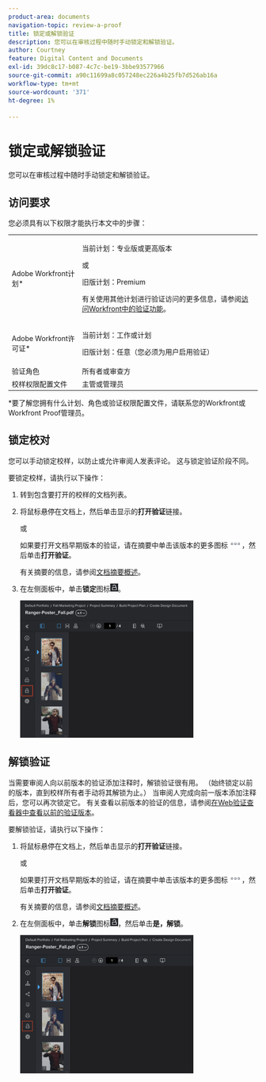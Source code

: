 ```yaml
---
product-area: documents
navigation-topic: review-a-proof
title: 锁定或解锁验证
description: 您可以在审核过程中随时手动锁定和解锁验证。
author: Courtney
feature: Digital Content and Documents
exl-id: 39dc8c17-b087-4c7c-be19-3bbe93577966
source-git-commit: a90c11699a8c057248ec226a4b25fb7d526ab16a
workflow-type: tm+mt
source-wordcount: '371'
ht-degree: 1%

---
```


# 锁定或解锁验证

您可以在审核过程中随时手动锁定和解锁验证。

## 访问要求

您必须具有以下权限才能执行本文中的步骤：

<table style="table-layout:auto"> 
 <col> 
 <col> 
 <tbody> 
  <tr> 
   <td role="rowheader">Adobe Workfront计划*</td> 
   <td> <p>当前计划：专业版或更高版本</p> <p>或</p> <p>旧版计划：Premium</p> <p>有关使用其他计划进行验证访问的更多信息，请参阅<a href="/help/quicksilver/administration-and-setup/manage-workfront/configure-proofing/access-to-proofing-functionality.md" class="MCXref xref">访问Workfront中的验证功能</a>。</p> </td> 
  </tr> 
  <tr> 
   <td role="rowheader">Adobe Workfront许可证*</td> 
   <td> <p>当前计划：工作或计划</p> <p>旧版计划：任意（您必须为用户启用验证）</p> </td> 
  </tr> 
  <tr> 
   <td role="rowheader">验证角色</td> 
   <td>所有者或审查方</td> 
  </tr> 
  <tr> 
   <td role="rowheader">校样权限配置文件 </td> 
   <td>主管或管理员</td> 
  </tr> 
 </tbody> 
</table>

&#42;要了解您拥有什么计划、角色或验证权限配置文件，请联系您的Workfront或Workfront Proof管理员。

## 锁定校对

您可以手动锁定校样，以防止或允许审阅人发表评论。 这与锁定验证阶段不同。

要锁定校样，请执行以下操作：

1. 转到包含要打开的校样的文档列表。
1. 将鼠标悬停在文档上，然后单击显示的&#x200B;**打开验证**&#x200B;链接。

   或

   如果要打开文档早期版本的验证，请在摘要中单击该版本的更多图标![](assets/more-icon.png)，然后单击&#x200B;**打开验证**。

   有关摘要的信息，请参阅[文档摘要概述](../../../../documents/managing-documents/summary-for-documents.md)。

1. 在左侧面板中，单击&#x200B;**锁定**&#x200B;图标![](assets/unlock-proof-icon.png)。

   ![](assets/lock-proof-350x277.png)

## 解锁验证

当需要审阅人向以前版本的验证添加注释时，解锁验证很有用。 （始终锁定以前的版本，直到校样所有者手动将其解锁为止。） 当审阅人完成向前一版本添加注释后，您可以再次锁定它。 有关查看以前版本的验证的信息，请参阅[在Web验证查看器中查看以前的验证版本](../../../../workfront-proof/wp-work-proofsfiles/review-proofs-wpv/view-previous-proof-versions.md)。

要解锁验证，请执行以下操作：

1. 将鼠标悬停在文档上，然后单击显示的&#x200B;**打开验证**&#x200B;链接。

   或

   如果要打开文档早期版本的验证，请在摘要中单击该版本的更多图标![](assets/more-icon.png)，然后单击&#x200B;**打开验证**。

   有关摘要的信息，请参阅[文档摘要概述](../../../../documents/managing-documents/summary-for-documents.md)。

1. 在左侧面板中，单击&#x200B;**解锁**&#x200B;图标![](assets/unlock-proof-icon.png)，然后单击&#x200B;**是，解锁**。

   ![](assets/copy-of-unlock-proof-350x279.png)
